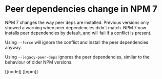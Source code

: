 # Peer dependencies change in NPM 7

NPM 7 changes the way peer deps are installed. Previous versions only showed a warning when peer dependencies didn't match. NPM 7 now installs peer dependencies by default, and will fail if a conflict is present.

Using `--force` will ignore the conflict and install the peer dependencies anyway.

Using `--legacy-peer-deps` ignores the peer dependencies, similar to the behaviour of older NPM versions.

[[node]]
[[npm]]